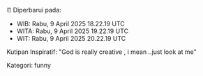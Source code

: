 ⏰ Diperbarui pada:
- WIB: Rabu, 9 April 2025 18.22.19 UTC
- WITA: Rabu, 9 April 2025 19.22.19 UTC
- WIT: Rabu, 9 April 2025 20.22.19 UTC

Kutipan Inspiratif:
"God is really creative , i mean ..just look at me"


Kategori: funny

